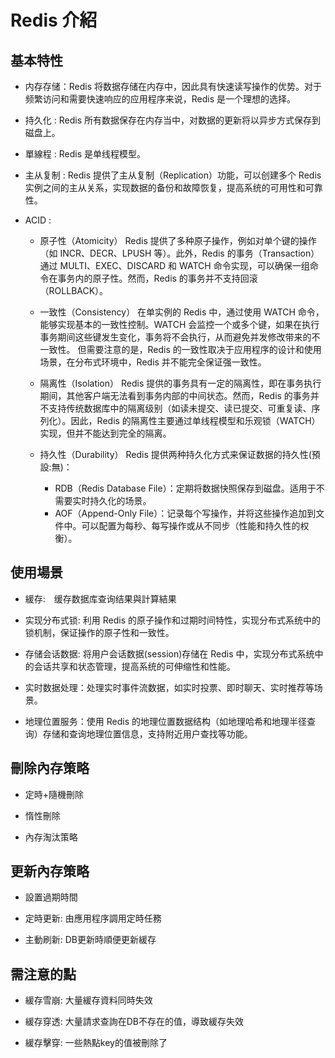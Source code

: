 # Redis 介紹

## 基本特性

+ 内存存储：Redis 将数据存储在内存中，因此具有快速读写操作的优势。对于频繁访问和需要快速响应的应用程序来说，Redis 是一个理想的选择。

+ 持久化 : Redis 所有数据保存在内存当中，对数据的更新将以异步方式保存到磁盘上。

+ 單線程 : Redis 是单线程模型。

+ 主从复制 : Redis 提供了主从复制（Replication）功能，可以创建多个 Redis 实例之间的主从关系，实现数据的备份和故障恢复，提高系统的可用性和可靠性。

+ ACID :

    +  原子性（Atomicity）
    Redis 提供了多种原子操作，例如对单个键的操作（如 INCR、DECR、LPUSH 等）。此外，Redis 的事务（Transaction）通过 MULTI、EXEC、DISCARD 和 WATCH 命令实现，可以确保一组命令在事务内的原子性。然而，Redis 的事务并不支持回滚（ROLLBACK）。

    + 一致性（Consistency）
    在单实例的 Redis 中，通过使用 WATCH 命令，能够实现基本的一致性控制。WATCH 会监控一个或多个键，如果在执行事务期间这些键发生变化，事务将不会执行，从而避免并发修改带来的不一致性。 但需要注意的是，Redis 的一致性取决于应用程序的设计和使用场景，在分布式环境中，Redis 并不能完全保证强一致性。

    + 隔离性（Isolation）
    Redis 提供的事务具有一定的隔离性，即在事务执行期间，其他客户端无法看到事务内部的中间状态。然而，Redis 的事务并不支持传统数据库中的隔离级别（如读未提交、读已提交、可重复读、序列化）。因此，Redis 的隔离性主要通过单线程模型和乐观锁（WATCH）实现，但并不能达到完全的隔离。

    + 持久性（Durability）
    Redis 提供两种持久化方式来保证数据的持久性(預設:無)：
        + RDB（Redis Database File）：定期将数据快照保存到磁盘。适用于不需要实时持久化的场景。
        + AOF（Append-Only File）：记录每个写操作，并将这些操作追加到文件中。可以配置为每秒、每写操作或从不同步（性能和持久性的权衡）。


## 使用場景

+ 緩存:　缓存数据库查询结果與計算結果

+ 实现分布式锁: 利用 Redis 的原子操作和过期时间特性，实现分布式系统中的锁机制，保证操作的原子性和一致性。

+ 存储会话数据: 将用户会话数据(session)存储在 Redis 中，实现分布式系统中的会话共享和状态管理，提高系统的可伸缩性和性能。

+ 实时数据处理：处理实时事件流数据，如实时投票、即时聊天、实时推荐等场景。

+ 地理位置服务：使用 Redis 的地理位置数据结构（如地理哈希和地理半径查询）存储和查询地理位置信息，支持附近用户查找等功能。

## 刪除內存策略

+ 定時+隨機刪除

+ 惰性刪除

+ 內存淘汰策略

## 更新內存策略

+ 設置過期時間

+ 定時更新: 由應用程序調用定時任務

+ 主動刷新: DB更新時順便更新緩存

## 需注意的點

+ 緩存雪崩: 大量緩存資料同時失效

+ 緩存穿透: 大量請求查詢在DB不存在的值，導致緩存失效

+ 緩存擊穿: 一些熱點key的值被刪除了